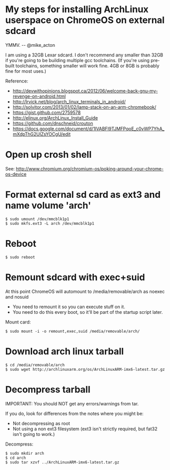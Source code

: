 # My steps for installing ArchLinux userspace on ChromeOS on external sdcard
YMMV. -- @mike_acton

I am using a 32GB Lexar sdcard. I don't recommend any smaller than 32GB if you're going to 
be building multiple gcc toolchains. (If you're using pre-built toolchains, something smaller
will work fine. 4GB or 8GB is probably fine for most uses.) 

Reference:

* http://devwithopinions.blogspot.ca/2012/06/welcome-back-gnu-my-revenge-on-android.html
* http://lrvick.net/blog/arch_linux_terminals_in_android/
* http://solvitor.com/2013/01/02/lamp-stack-on-an-arm-chromebook/
* https://gist.github.com/2759578
* http://elinux.org/ArchLinux_Install_Guide
* https://github.com/dnschneid/crouton
* https://docs.google.com/document/d/1IVABFl9TJMFPqoE_c0vWP7YhA_mXdpThG2UIZsYOCgU/edit

# Open up crosh shell
See: http://www.chromium.org/chromium-os/poking-around-your-chrome-os-device

# Format external sd card as ext3 and name volume 'arch'

    $ sudo umount /dev/mmcblk1p1 
    $ sudo mkfs.ext3 -L arch /dev/mmcblk1p1 

# Reboot

    $ sudo reboot

# Remount sdcard with exec+suid

At this point ChromeOS will automount to /media/removable/arch as noexec and nosuid

* You need to remount it so you can execute stuff on it.
* You need to do this every boot, so it'll be part of the startup script later.

Mount card:

    $ sudo mount -i -o remount,exec,suid /media/removable/arch/

# Download arch linux tarball

    $ cd /media/removable/arch
    $ sudo wget http://archlinuxarm.org/os/ArchLinuxARM-imx6-latest.tar.gz

# Decompress tarball

IMPORTANT: You should NOT get any errors/warnings from tar.

If you do, look for differences from the notes where you might be:

* Not decompressing as root
* Not using a non ext3 filesystem (ext3 isn't strictly required, but fat32 isn't going to work.)

Decompress:

    $ sudo mkdir arch
    $ cd arch
    $ sudo tar xzvf ../ArchLinuxARM-imx6-latest.tar.gz

